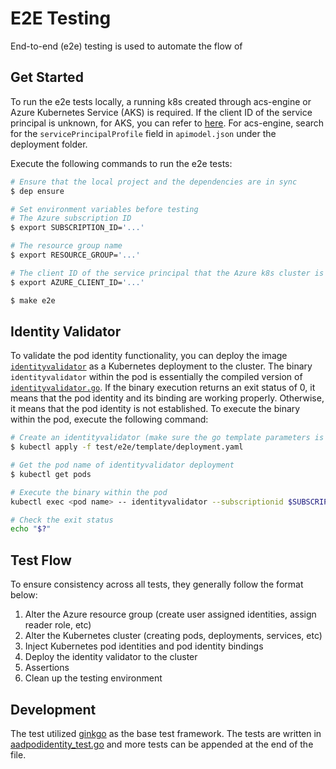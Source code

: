 # E2E Testing

End-to-end (e2e) testing is used to automate the flow of

## Get Started

To run the e2e tests locally, a running k8s created through acs-engine or Azure Kubernetes Service (AKS) is required. If the client ID of the service principal is unknown, for AKS, you can refer to [here](https://github.com/Azure/aad-pod-identity#providing-required-permissions-for-mic). For acs-engine, search for the `servicePrincipalProfile` field in `apimodel.json` under the deployment folder.

Execute the following commands to run the e2e tests:

```bash
# Ensure that the local project and the dependencies are in sync
$ dep ensure

# Set environment variables before testing
# The Azure subscription ID
$ export SUBSCRIPTION_ID='...'

# The resource group name
$ export RESOURCE_GROUP='...'

# The client ID of the service principal that the Azure k8s cluster is using
$ export AZURE_CLIENT_ID='...'

$ make e2e
```

## Identity Validator

To validate the pod identity functionality, you can deploy the image [`identityvalidator`](../../images/identityvalidator/Dockerfile) as a Kubernetes deployment to the cluster. The binary `identityvalidator` within the pod is essentially the compiled version of [`identityvalidator.go`](identityvalidator/identityvalidator.go). If the binary execution returns an exit status of 0, it means that the pod identity and its binding are working properly. Otherwise, it means that the pod identity is not established. To execute the binary within the pod, execute the following command:
```bash
# Create an identityvalidator (make sure the go template parameters is replaced by the desired values)
$ kubectl apply -f test/e2e/template/deployment.yaml

# Get the pod name of identityvalidator deployment
$ kubectl get pods

# Execute the binary within the pod
kubectl exec <pod name> -- identityvalidator --subscriptionid $SUBSCRIPTION_ID --resourcegroup $RESOURCE_GROUP --clientid $AZURE_CLIENT_ID

# Check the exit status
echo "$?"
```

## Test Flow

To ensure consistency across all tests, they generally follow the format below:

1. Alter the Azure resource group (create user assigned identities, assign reader role, etc)
2. Alter the Kubernetes cluster (creating pods, deployments, services, etc)
3. Inject Kubernetes pod identities and pod identity bindings
4. Deploy the identity validator to the cluster
5. Assertions
6. Clean up the testing environment


## Development

The test utilized [ginkgo](http://onsi.github.io/ginkgo/) as the base test framework. The tests are written in [aadpodidentity_test.go](aadpodidentity_test.go) and more tests can be appended at the end of the file.